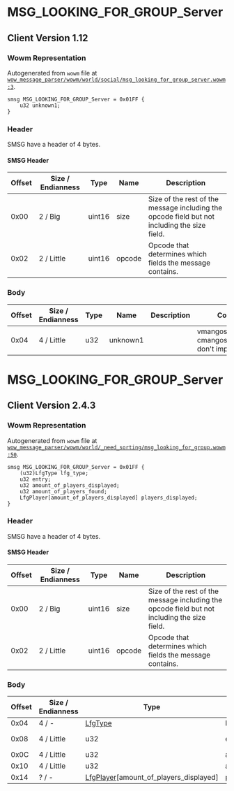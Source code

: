 # MSG_LOOKING_FOR_GROUP_Server

## Client Version 1.12

### Wowm Representation

Autogenerated from `wowm` file at [`wow_message_parser/wowm/world/social/msg_looking_for_group_server.wowm:3`](https://github.com/gtker/wow_messages/tree/main/wow_message_parser/wowm/world/social/msg_looking_for_group_server.wowm#L3).
```rust,ignore
smsg MSG_LOOKING_FOR_GROUP_Server = 0x01FF {
    u32 unknown1;
}
```
### Header

SMSG have a header of 4 bytes.

#### SMSG Header

| Offset | Size / Endianness | Type   | Name   | Description |
| ------ | ----------------- | ------ | ------ | ----------- |
| 0x00   | 2 / Big           | uint16 | size   | Size of the rest of the message including the opcode field but not including the size field.|
| 0x02   | 2 / Little        | uint16 | opcode | Opcode that determines which fields the message contains.|

### Body

| Offset | Size / Endianness | Type | Name | Description | Comment |
| ------ | ----------------- | ---- | ---- | ----------- | ------- |
| 0x04 | 4 / Little | u32 | unknown1 |  | vmangos sets to 0. cmangos/mangoszero don't implement |

# MSG_LOOKING_FOR_GROUP_Server

## Client Version 2.4.3

### Wowm Representation

Autogenerated from `wowm` file at [`wow_message_parser/wowm/world/_need_sorting/msg_looking_for_group.wowm:50`](https://github.com/gtker/wow_messages/tree/main/wow_message_parser/wowm/world/_need_sorting/msg_looking_for_group.wowm#L50).
```rust,ignore
smsg MSG_LOOKING_FOR_GROUP_Server = 0x01FF {
    (u32)LfgType lfg_type;
    u32 entry;
    u32 amount_of_players_displayed;
    u32 amount_of_players_found;
    LfgPlayer[amount_of_players_displayed] players_displayed;
}
```
### Header

SMSG have a header of 4 bytes.

#### SMSG Header

| Offset | Size / Endianness | Type   | Name   | Description |
| ------ | ----------------- | ------ | ------ | ----------- |
| 0x00   | 2 / Big           | uint16 | size   | Size of the rest of the message including the opcode field but not including the size field.|
| 0x02   | 2 / Little        | uint16 | opcode | Opcode that determines which fields the message contains.|

### Body

| Offset | Size / Endianness | Type | Name | Description | Comment |
| ------ | ----------------- | ---- | ---- | ----------- | ------- |
| 0x04 | 4 / - | [LfgType](lfgtype.md) | lfg_type |  |  |
| 0x08 | 4 / Little | u32 | entry |  | entry from LfgDunggeons.dbc |
| 0x0C | 4 / Little | u32 | amount_of_players_displayed |  |  |
| 0x10 | 4 / Little | u32 | amount_of_players_found |  |  |
| 0x14 | ? / - | [LfgPlayer](lfgplayer.md)[amount_of_players_displayed] | players_displayed |  |  |

